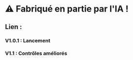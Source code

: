 # ⚠️ Fabriqué en partie par l'IA !  

## Lien :  

### V1.0.1 : Lancement  
### V1.1 : Contrôles améliorés
